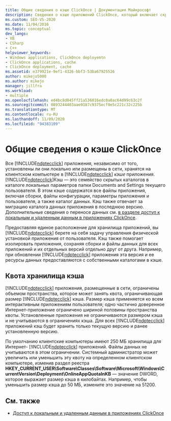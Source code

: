 ```yaml
---
title: Общие сведения о кэше ClickOnce | Документация Майкрософт
description: Сведения о кэше приложений ClickOnce, который включает скрытые каталоги на клиентском компьютере, где хранятся приложения ClickOnce.
ms.custom: SEO-VS-2020
ms.date: 11/04/2016
ms.topic: conceptual
dev_langs:
- VB
- CSharp
- C++
helpviewer_keywords:
- Windows applications, ClickOnce deployemtn
- ClickOnce applications, cache
- ClickOnce deployment, cache
ms.assetid: e379921e-9ef1-4326-bbf3-53ba67925526
author: mikejo5000
ms.author: mikejo
manager: jillfra
ms.workload:
- multiple
ms.openlocfilehash: ed4bc8d045ff21a536016edc0a0ac64d99c63c2f
ms.sourcegitcommit: 0893244403aae9187c9375ecf0e5c221c32c225b
ms.translationtype: MT
ms.contentlocale: ru-RU
ms.lasthandoff: 11/09/2020
ms.locfileid: "94383109"
---
```

# <a name="clickonce-cache-overview"></a>Общие сведения о кэше ClickOnce
Все [!INCLUDE[ndptecclick](../deployment/includes/ndptecclick_md.md)] приложения, независимо от того, установлены ли они локально или размещены в сети, хранятся на клиентском компьютере в [!INCLUDE[ndptecclick](../deployment/includes/ndptecclick_md.md)] *кэше* приложения. [!INCLUDE[ndptecclick](../deployment/includes/ndptecclick_md.md)]Кэш — это семейство скрытых каталогов в каталоге локальных параметров папки Documents and Settings текущего пользователя. В этом кэше содержатся все файлы приложения, включая сборки, файлы конфигурации, параметры приложения и пользователя, а также каталог данных. Кэш также отвечает за миграцию каталога данных приложения в последнюю версию. Дополнительные сведения о переносе данных см. [в разделе доступ к локальным и удаленным данным в приложениях ClickOnce](../deployment/accessing-local-and-remote-data-in-clickonce-applications.md).

 Предоставляя единое расположение для хранилища приложений, вы [!INCLUDE[ndptecclick](../deployment/includes/ndptecclick_md.md)] берете на себя задачу управления физической установкой приложения от пользователя. Кэш также помогает изолировать приложения, сохраняя сборки и файлы данных для всех приложений и их отдельных версий отдельно друг от друга. Например, при обновлении [!INCLUDE[ndptecclick](../deployment/includes/ndptecclick_md.md)] приложения эта версия и ее ресурсы данных предоставляются с собственными каталогами в кэше.

## <a name="cache-storage-quota"></a>Квота хранилища кэша
 [!INCLUDE[ndptecclick](../deployment/includes/ndptecclick_md.md)] приложения, размещенные в сети, ограничены объемом пространства, которое может занять квота, ограничивающая размер [!INCLUDE[ndptecclick](../deployment/includes/ndptecclick_md.md)] кэша. Размер кэша применяется ко всем интерактивным приложениям пользователя; одно частично доверенное Интернет-приложение ограничено шириной половины пространства квоты. Установленные приложения не ограничиваются размером кэша и не учитываются в ограничениях кэша. Для всех [!INCLUDE[ndptecclick](../deployment/includes/ndptecclick_md.md)] приложений кэш будет хранить только текущую версию и ранее установленную версию.

 По умолчанию клиентские компьютеры имеют 250 МБ хранилища для Интернет- [!INCLUDE[ndptecclick](../deployment/includes/ndptecclick_md.md)] приложений. Файлы данных не учитываются в этом ограничении. Системный администратор может увеличить или уменьшить эту квоту на определенном клиентском компьютере, изменив раздел реестра **HKEY_CURRENT_USER\Software\Classes\Software\Microsoft\Windows\CurrentVersion\Deployment\OnlineAppQuotaInKB** — значение DWORD, которое выражает размер кэша в килобайтах. Например, чтобы уменьшить размер кэша до 50 МБ, измените это значение на 51200.

## <a name="see-also"></a>См. также
- [Доступ к локальным и удаленным данным в приложениях ClickOnce](../deployment/accessing-local-and-remote-data-in-clickonce-applications.md)
